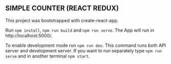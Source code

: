 ## SIMPLE COUNTER (REACT REDUX)

This project was bootstrapped with create-react-app.

Run `npm install`, `npm run build` and `npm run serve`. The App will run in http://localhost:5000/.

To enable development mode run `npm run dev`. This command runs both API server and development server. If you want to run separately type `npm run serve` and in another terminal `npm start`.
